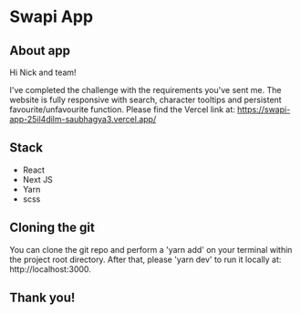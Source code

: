 # Swapi App

## About app

Hi Nick and team!

I've completed the challenge with the requirements you've sent me. 
The website is fully responsive with search, character tooltips and persistent favourite/unfavourite function.
Please find the Vercel link at: https://swapi-app-25il4dilm-saubhagya3.vercel.app/

## Stack

- React
- Next JS
- Yarn
- scss

## Cloning the git

You can clone the git repo and perform a 'yarn add' on your terminal within the project root directory. 
After that, please 'yarn dev' to run it locally at: http://localhost:3000.

## Thank you!
